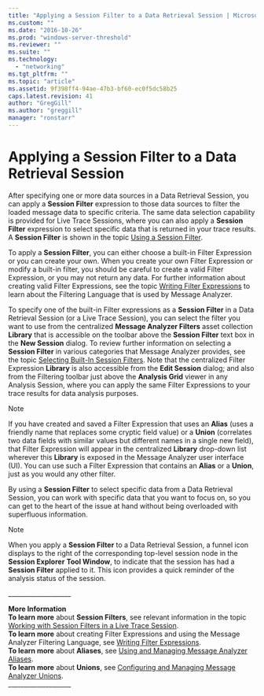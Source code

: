 ```yaml
---
title: "Applying a Session Filter to a Data Retrieval Session | Microsoft Docs"
ms.custom: ""
ms.date: "2016-10-26"
ms.prod: "windows-server-threshold"
ms.reviewer: ""
ms.suite: ""
ms.technology: 
  - "networking"
ms.tgt_pltfrm: ""
ms.topic: "article"
ms.assetid: 9f398ff4-94ae-47b3-bf60-ec0f5dc58b25
caps.latest.revision: 41
author: "GregGill"
ms.author: "greggill"
manager: "ronstarr"
---
```

# Applying a Session Filter to a Data Retrieval Session
After specifying one or more data sources in a Data Retrieval Session, you can apply a **Session Filter** expression to those data sources to filter the loaded message data to specific criteria. The same data selection capability is provided for Live Trace Sessions, where you can also apply a **Session Filter** expression to select specific data that is returned in your trace results. A **Session Filter** is shown in the topic [Using a Session Filter](../messageanalyzer_content/message-analyzer-tutorial.md#BKMK_UsingSessionFilter).  
  
 To apply a **Session Filter**, you can either choose a built-in Filter Expression or you can create your own. When you create your own Filter Expression or modify a built-in filter, you should be careful to create a valid Filter Expression, or you may not return any data. For further information about creating valid Filter Expressions, see the topic [Writing Filter Expressions](../messageanalyzer_content/writing-filter-expressions.md) to learn about the Filtering Language that is used by Message Analyzer.  
  
 To specify one of the built-in Filter expressions as a **Session Filter** in a Data Retrieval Session (or a Live Trace Session), you can select the filter you want to use from the centralized **Message Analyzer Filters** asset collection **Library** that is accessible on the toolbar above the **Session Filter** text box in the **New Session** dialog. To review further information on selecting a **Session Filter** in various categories that Message Analyzer provides, see the topic [Selecting Built-In Session Filters](../messageanalyzer_content/working-with-session-filters-in-a-live-trace-session.md#BKMK_SelectingSessionFilters). Note that the centralized Filter Expression **Library** is also accessible from the **Edit Session** dialog; and also from the Filtering toolbar just above the **Analysis Grid** viewer in any Analysis Session, where you can apply the same Filter Expressions to your trace results for data analysis purposes.  
  
> [!NOTE]
>  If you have created and saved a Filter Expression that uses an **Alias** (uses a friendly name that replaces some cryptic field value) or a **Union** (correlates two data fields with similar values but different names in a single new field), that Filter Expression will appear in the centralized **Library** drop-down list wherever this **Library** is exposed in the Message Analyzer user interface (UI). You can use such a Filter Expression that contains an **Alias** or a **Union**, just as you would any other filter.  
  
 By using a **Session Filter** to select specific data from a Data Retrieval Session, you can work with specific data that you want to focus on, so you can get to the heart of the issue at hand without being overloaded with superfluous information.  
  
> [!NOTE]
>  When you apply a **Session Filter** to a Data Retrieval Session, a funnel icon displays to the right of the corresponding top-level session node in the **Session Explorer** **Tool Window**, to indicate that the session has had a **Session Filter** applied to it. This icon provides a quick reminder of the analysis status of the session.  
  
 ___________________\_  
  
 **More Information**   
 **To learn more** about **Session Filters**, see relevant information in the topic [Working with Session Filters in a Live Trace Session](../messageanalyzer_content/working-with-session-filters-in-a-live-trace-session.md).  
**To learn more** about creating Filter Expressions and using the Message Analyzer Filtering Language, see [Writing Filter Expressions](../messageanalyzer_content/writing-filter-expressions.md).   
**To learn more** about **Aliases**, see [Using and Managing Message Analyzer Aliases](../messageanalyzer_content/using-and-managing-message-analyzer-aliases.md).   
**To learn more** about **Unions**, see [Configuring and Managing Message Analyzer Unions](../messageanalyzer_content/configuring-and-managing-message-analyzer-unions.md).  
___________________\_